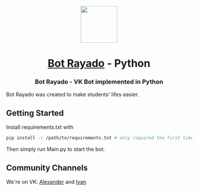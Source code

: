 <div align="center">
<!-- Title: -->
  <a href="https://github.com/3xiced/vkbot/">
    <img src="https://user-images.githubusercontent.com/90006545/144052460-adc6c0f1-bc86-45a4-90f6-3afe011d05cd.jpg" height="100">
  </a>
  <h1><a href="https://github.com/3xiced/vkbot">Bot Rayado</a> - Python</h1>

<!-- Short description: -->
  <h3>Bot Rayado - VK Bot implemented in Python</h3>
</div>

Bot Rayado was created to make students' lifes easier.

## Getting Started

Install requirements.txt with
```bash
pip install -r /path/to/requirements.txt # only required the first time
```
Then simply run Main.py to start the bot.

## Community Channels

We're on VK: [Alexander](https://vk.com/lamabot2000) and [Ivan](https://vk.com/crymother)
